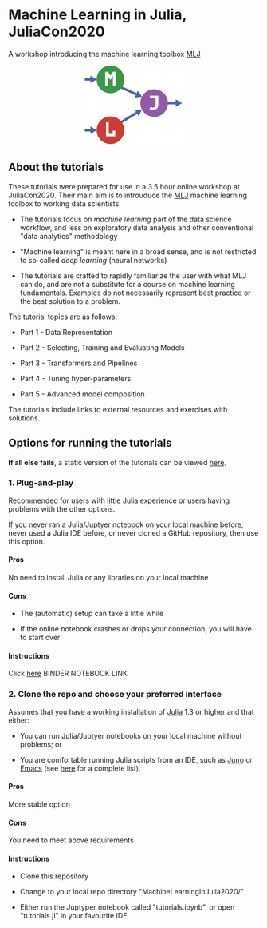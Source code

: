 # Machine Learning in Julia, JuliaCon2020

A workshop introducing the machine learning toolbox
[MLJ](https://alan-turing-institute.github.io/MLJ.jl/stable/)


<div align="center">
	<img src="MLJLogo2.svg" alt="MLJ" width="200">
</div>


## About the tutorials

These tutorials were prepared for use in a 3.5 hour online workshop at
JuliaCon2020. Their main aim is to introuduce the
[MLJ](https://alan-turing-institute.github.io/MLJ.jl/stable/) machine
learning toolbox to working data scientists.

- The tutorials focus on *machine learning* part of the data science
  workflow, and less on exploratory data analysis and other
  conventional "data analytics" methodology

- "Machine learning" is meant here in a broad sense, and is not
  restricted to so-called *deep learning* (neural networks)

- The tutorials are crafted to rapidly familiarize the user with what
  MLJ can do, and are not a substitute for a course on machine
  learning fundamentals. Examples do not necessarily represent best
  practice or the best solution to a problem.
  
The tutorial topics are as follows:

- Part 1 - Data Representation

- Part 2 - Selecting, Training and Evaluating Models

- Part 3 - Transformers and Pipelines

- Part 4 - Tuning hyper-parameters

- Part 5 - Advanced model composition

The tutorials include links to external resources and exercises with solutions.


## Options for running the tutorials

**If all else fails**, a static version of the tutorials can be viewed
[here](tutorials.md).


### 1. Plug-and-play

Recommended for users with little Julia experience or users having
problems with the other options.

If you never ran a Julia/Juptyer notebook on your local machine before, never
used a Julia IDE before, or never cloned a GitHub repository, then use
this option.


#### Pros

No need to install Julia or any libraries on your local machine


#### Cons

- The (automatic) setup can take a little while

- If the online notebook crashes or drops your connection, you will have to start over


#### Instructions

Click [here]() BINDER NOTEBOOK LINK


### 2. Clone the repo and choose your preferred interface

Assumes that you have a working installation of
[Julia](https://julialang.org/downloads/) 1.3 or higher and that
either:

- You can run Julia/Juptyer notebooks on your local machine without problems; or

- You are comfortable running Julia scripts from an IDE, such as [Juno](https://junolab.org) or [Emacs](https://github.com/JuliaEditorSupport/julia-emacs) (see [here](https://julialang.org) for a complete list).


#### Pros

More stable option

#### Cons

You need to meet above requirements


#### Instructions

- Clone this repository

- Change to your local repo directory "MachineLearningInJulia2020/"

- Either run the Juptyper notebook called "tutorials.ipynb", or open
  "tutorials.jl" in your favourite IDE

